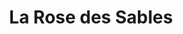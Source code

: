 ---
restaurant_type: Oriental
title: La Rose des Sables
description: Un restaurant tunisien authentique proposant des couscous, des tajines et des pâtisseries orientales dans un cadre aux couleurs du Maghreb.
location: 505 rue Papineau, Sherbrooke
order: 8
--- 